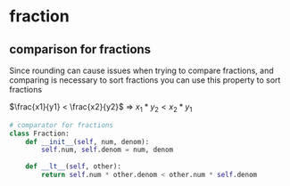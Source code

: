 # fraction

## comparison for fractions

Since rounding can cause issues when trying to compare fractions, and comparing is necessary to sort fractions you can use this property to sort fractions

$\frac{x1}{y1} < \frac{x2}{y2}$ => $x_{1} * y_{2} < x_{2} * y_{1}$

```py
# comparator for fractions
class Fraction:
    def __init__(self, num, denom):
        self.num, self.denom = num, denom
    
    def __lt__(self, other):
        return self.num * other.denom < other.num * self.denom
```